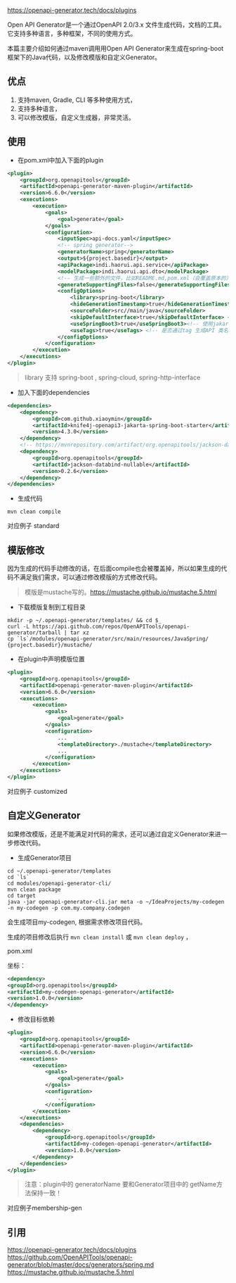 https://openapi-generator.tech/docs/plugins

Open API Generator是一个通过OpenAPI 2.0/3.x 文件生成代码，文档的工具。它支持多种语言，多种框架，不同的使用方式。

本篇主要介绍如何通过maven调用用Open API Generator来生成在spring-boot框架下的Java代码，以及修改模版和自定义Generator。

## 优点

1. 支持maven, Gradle, CLI 等多种使用方式，
2. 支持多种语言，
3. 可以修改模版，自定义生成器，非常灵活。

## 使用
- 在pom.xml中加入下面的plugin
```xml
<plugin>
    <groupId>org.openapitools</groupId>
    <artifactId>openapi-generator-maven-plugin</artifactId>
    <version>6.6.0</version>
    <executions>
        <execution>
            <goals>
                <goal>generate</goal>
            </goals>
            <configuration>
                <inputSpec>api-docs.yaml</inputSpec>
                <!-- spring generator-->
                <generatorName>spring</generatorName>
                <output>${project.basedir}</output>
                <apiPackage>indi.haorui.api.service</apiPackage>
                <modelPackage>indi.haorui.api.dto</modelPackage>
                <!-- 生成一些额外的文件，比如README.md,pom.xml（会覆盖原本的）等， -->
                <generateSupportingFiles>false</generateSupportingFiles>
                <configOptions>
                    <library>spring-boot</library>
                    <hideGenerationTimestamp>true</hideGenerationTimestamp>
                    <sourceFolder>src//main/java</sourceFolder>
                    <skipDefaultInterface>true</skipDefaultInterface> <!-- 不生成接口的default方法 -->
                    <useSpringBoot3>true</useSpringBoot3><!-- 使用jakarta包校验，默认javax -->
                    <useTags>true</useTags> <!-- 是否通过tag 生成API 类名 -->
                </configOptions>
            </configuration>
        </execution>
    </executions>
</plugin>
```
> library 支持 spring-boot , spring-cloud, spring-http-interface

- 加入下面的dependencies
```xml
<dependencies>
    <dependency>
        <groupId>com.github.xiaoymin</groupId>
        <artifactId>knife4j-openapi3-jakarta-spring-boot-starter</artifactId>
        <version>4.3.0</version>
    </dependency>
    <!-- https://mvnrepository.com/artifact/org.openapitools/jackson-databind-nullable -->
    <dependency>
        <groupId>org.openapitools</groupId>
        <artifactId>jackson-databind-nullable</artifactId>
        <version>0.2.6</version>
    </dependency>
</dependencies>
```
- 生成代码
```shell
mvn clean compile
```
对应例子 standard


## 模版修改

因为生成的代码手动修改的话，在后面compile也会被覆盖掉，所以如果生成的代码不满足我们需求，可以通过修改模版的方式修改代码。

> 模版是mustache写的。https://mustache.github.io/mustache.5.html

- 下载模版复制到工程目录
```shell
mkdir -p ~/.openapi-generator/templates/ && cd $_
curl -L https://api.github.com/repos/OpenAPITools/openapi-generator/tarball | tar xz
cp `ls`/modules/openapi-generator/src/main/resources/JavaSpring/ {project.basedir}/mustache/
```
- 在plugin中声明模版位置
```xml
<plugin>
    <groupId>org.openapitools</groupId>
    <artifactId>openapi-generator-maven-plugin</artifactId>
    <version>6.6.0</version>
    <executions>
        <execution>
            <goals>
                <goal>generate</goal>
            </goals>
            <configuration>
                ...
                <templateDirectory>./mustache</templateDirectory>
                ...
            </configuration>
        </execution>
    </executions>
</plugin>
```
对应例子 customized

## 自定义Generator
如果修改模版，还是不能满足对代码的需求，还可以通过自定义Generator来进一步修改代码。

- 生成Generator项目
```shell
cd ~/.openapi-generator/templates
cd `ls`
cd modules/openapi-generator-cli/
mvn clean package
cd target
java -jar openapi-generator-cli.jar meta -o ~/IdeaProjects/my-codegen -n my-codegen -p com.my.company.codegen
```
会生成项目my-codegen, 根据需求修改项目代码。

生成的项目修改后执行 `mvn clean install` 或 `mvn clean deploy` ，

pom.xml

坐标：
```xml
<dependency>
<groupId>org.openapitools</groupId>
<artifactId>my-codegen-openapi-generator</artifactId>
<version>1.0.0</version>
</dependency>
```
- 修改目标依赖
```xml
<plugin>
    <groupId>org.openapitools</groupId>
    <artifactId>openapi-generator-maven-plugin</artifactId>
    <version>6.6.0</version>
    <executions>
        <execution>
            <goals>
                <goal>generate</goal>
            </goals>
            <configuration>
                ...
            </configuration>
        </execution>
    </executions>
    <dependencies>
        <dependency>
            <groupId>org.openapitools</groupId>
            <artifactId>my-codegen-openapi-generator</artifactId>
            <version>1.0.0</version>
        </dependency>
    </dependencies>
</plugin>
```

> 注意：plugin中的 generatorName 要和Generator项目中的 getName方法保持一致！

对应例子membership-gen

## 引用
https://openapi-generator.tech/docs/plugins
https://github.com/OpenAPITools/openapi-generator/blob/master/docs/generators/spring.md
https://mustache.github.io/mustache.5.html